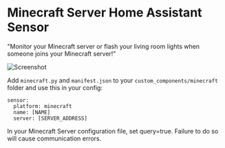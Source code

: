# Minecraft Server Home Assistant Sensor
"Monitor your Minecraft server or flash your living room lights when someone joins your Minecraft server!"

![Screenshot](screenshot.PNG)

Add `minecraft.py` and `manifest.json` to your `custom_components/minecraft` folder and use this in your config:

```
sensor:
  platform: minecraft
  name: [NAME]
  server: [SERVER_ADDRESS]
```
In your Minecraft Server configuration file, set query=true. Failure to do so will cause communication errors.
